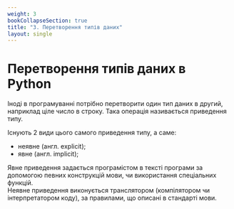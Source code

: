 ```yaml
---
weight: 3
bookCollapseSection: true
title: "3. Перетворення типів даних"
layout: single
---
```


# Перетворення типів даних в Python

Іноді в програмуванні потрібно перетворити один тип даних в другий, наприклад ціле число в строку. Така операція називається приведення типу. 

Існують 2 види цього самого приведення типу, а саме:
* неявне (англ. explicit);
* явне (англ. implicit);

Явне приведення задається програмістом в тексті програми за допомогою певних конструкцій мови, чи використання спеціальних функцій.  
Неявне приведення виконується транслятором (компілятором чи інтерпретатором коду), за правилами, що описані в стандарті мови. 
